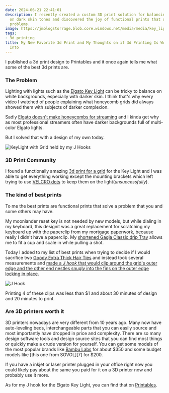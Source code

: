 ```yaml
---
date: 2024-06-21 22:41:01
description: I recently created a custom 3D print solution for balancing lighting
  on dark skin tones and discovered the joy of functional prints that solve everyday
  problems.
image: https://jmblogstorrage.blob.core.windows.net/media/media/key_light_with_j_hooks.jpeg
tags:
- 3d printing
title: My New Favorite 3d Print and My Thoughts on if 3d Printing Is Worth Getting
  Into
---
```


I published a 3d print design to Printables and it once again tells me what some of the best 3d prints are.

### The Problem

Lighting with lights such as the [Elgato Key Light][1] can be tricky to balance on white backgrounds, especially with darker skin. I think that's why every video I watched of people explaining what honeycomb grids did always showed them with subjects of darker complexion.

Sadly [Elgato doesn't make honeycombs for streaming](https://www.reddit.com/r/elgato/comments/snt74d/honeycomb_grid_for_key_lights/) and I kinda get why as most professional streamers often have darker backgrounds full of multi-color Elgato lights.

But I solved that with a design of my own today.

![KeyLight with Grid held by my J Hooks](https://jmblogstorrage.blob.core.windows.net/media/media/key_light_with_j_hooks.jpeg)

### 3D Print Community

I found a functionally amazing [3d print for a grid][2] for the Key Light and I was able to get everything working except the mounting brackets which left trying to use [VELCRO dots][3] to keep them on the light(_unsuccessfully_).

### The kind of best prints

To me the best prints are functional prints that solve a problem that you and some others may have.

My moonlander reset key is not needed by new models, but while dialing in my keyboard, this designit was a great replacement for scratching my keyboard up with the paperclip from my mortgage paperwork, because really I didn't have a paperclip. My [shortened Gagia Classic drip Tray][4] allows me to fit a cup and scale in while pulling a shot.

Today I added to my list of best prints when trying to decide if I would sacrifice two [Goody Extra Thick Hair Ties][5] and instead took several measurements and [made a _J hook_ that would clip around the grid's outer edge and the other end nestles snugly into the fins on the outer edge locking in place][0].

![J Hook](https://jmblogstorrage.blob.core.windows.net/media/media/j-hook-3d-print.jpeg)

Printing 4 of these clips was less than $1 and about 30 minutes of design and 20 minutes to print.

### Are 3D printers worth it

3D printers nowadays are very different from 10 years ago. Many now have auto-leveling beds, interchangeable parts that you can easily source and most importantly have dropped in price and complexity. There are so many design software tools and design source sites that you can find most things or quickly make a crude version for yourself. You can get some models of the most popular brands like [Bambu Labs][6] for about $350 and some budget models like [this one from SOVOL][7] for $200.

If you have a inkjet or laser printer plugged in your office right now you could likely pay about the same you paid for it on a 3D printer now and probably use it more.

As for my J hook for the Elgato Key Light, you can find that on [Printables][0].

[0]: https://www.printables.com/model/919644-elgato-key-light-diffusion-grid-clamps
[1]: https://www.elgato.com/us/en/p/key-light
[2]: https://www.printables.com/model/759276-elgato-keylight-grid
[3]: https://amzn.to/3VRLaP8
[4]: https://www.printables.com/model/365251-gaggia-classic-slim-drip-tray
[5]: https://amzn.to/3KTqfoz
[6]: https://store.bambulab.com/products/a1-mini
